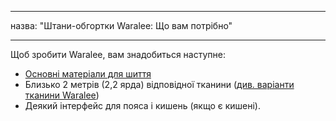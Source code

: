 - - -
назва: "Штани-обгортки Waralee: Що вам потрібно"
- - -

Щоб зробити Waralee, вам знадобиться наступне:

- [Основні матеріали для шиття](/docs/sewing/basic-sewing-supplies)
- Близько 2 метрів (2,2 ярда) відповідної тканини ([див. варіанти тканини Waralee](/docs/patterns/waralee/fabric/))
- Деякий інтерфейс для пояса і кишень (якщо є кишені).
